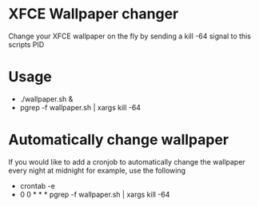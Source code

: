 # XFCE Wallpaper changer
Change your XFCE wallpaper on the fly by sending a kill -64 signal to this scripts PID

# Usage
* ./wallpaper.sh &<br>
* pgrep -f wallpaper.sh | xargs kill -64

# Automatically change wallpaper
If you would like to add a cronjob to automatically change the wallpaper every night at midnight for example, use the following
* crontab -e
* 0 0 * * * pgrep -f wallpaper.sh | xargs kill -64
